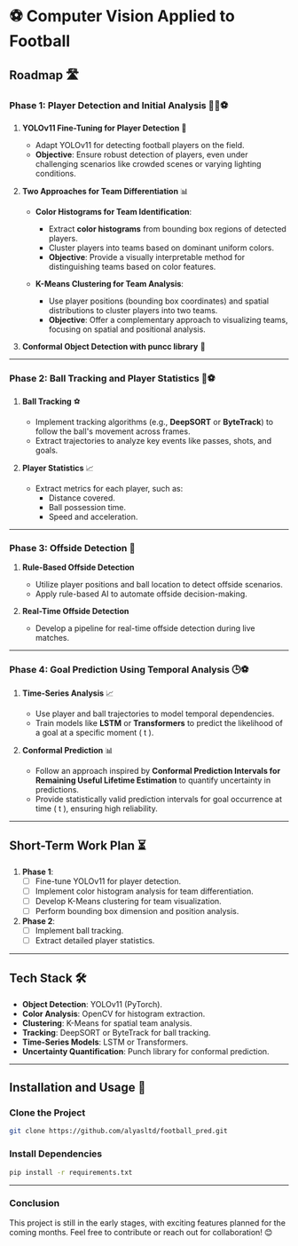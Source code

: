 # ⚽️ Computer Vision Applied to Football

## **Roadmap** 🛣️

### **Phase 1: Player Detection and Initial Analysis** 🏃‍♂️⚽️

1. **YOLOv11 Fine-Tuning for Player Detection** 🎯
   - Adapt YOLOv11 for detecting football players on the field.
   - **Objective**: Ensure robust detection of players, even under challenging scenarios like crowded scenes or varying lighting conditions.

2. **Two Approaches for Team Differentiation** 📊
   - **Color Histograms for Team Identification**:
     - Extract **color histograms** from bounding box regions of detected players.
     - Cluster players into teams based on dominant uniform colors.
     - **Objective**: Provide a visually interpretable method for distinguishing teams based on color features.

   - **K-Means Clustering for Team Analysis**:
     - Use player positions (bounding box coordinates) and spatial distributions to cluster players into two teams.
     - **Objective**: Offer a complementary approach to visualizing teams, focusing on spatial and positional analysis.

3. **Conformal Object Detection with puncc library** 📏
 
---

### **Phase 2: Ball Tracking and Player Statistics** 🎥⚽

1. **Ball Tracking** ⚽
   - Implement tracking algorithms (e.g., **DeepSORT** or **ByteTrack**) to follow the ball's movement across frames.
   - Extract trajectories to analyze key events like passes, shots, and goals.

2. **Player Statistics** 📈
   - Extract metrics for each player, such as:
     - Distance covered.
     - Ball possession time.
     - Speed and acceleration.

---

### **Phase 3: Offside Detection** 🚩

1. **Rule-Based Offside Detection**
   - Utilize player positions and ball location to detect offside scenarios.
   - Apply rule-based AI to automate offside decision-making.

2. **Real-Time Offside Detection**
   - Develop a pipeline for real-time offside detection during live matches.

---

### **Phase 4: Goal Prediction Using Temporal Analysis** 🕒⚽

1. **Time-Series Analysis** 📈
   - Use player and ball trajectories to model temporal dependencies.
   - Train models like **LSTM** or **Transformers** to predict the likelihood of a goal at a specific moment \( t \).

2. **Conformal Prediction** 📊
   - Follow an approach inspired by **Conformal Prediction Intervals for Remaining Useful Lifetime Estimation** to quantify uncertainty in predictions.
   - Provide statistically valid prediction intervals for goal occurrence at time \( t \), ensuring high reliability.

---

## **Short-Term Work Plan** ⏳

1. **Phase 1**:
   - [ ] Fine-tune YOLOv11 for player detection.
   - [ ] Implement color histogram analysis for team differentiation.
   - [ ] Develop K-Means clustering for team visualization.
   - [ ] Perform bounding box dimension and position analysis.

2. **Phase 2**:
   - [ ] Implement ball tracking.
   - [ ] Extract detailed player statistics.

---

## **Tech Stack** 🛠️

- **Object Detection**: YOLOv11 (PyTorch).
- **Color Analysis**: OpenCV for histogram extraction.
- **Clustering**: K-Means for spatial team analysis.
- **Tracking**: DeepSORT or ByteTrack for ball tracking.
- **Time-Series Models**: LSTM or Transformers.
- **Uncertainty Quantification**: Punch library for conformal prediction.

---

## **Installation and Usage** 🚀

### **Clone the Project**
```bash
git clone https://github.com/alyasltd/football_pred.git
```

### **Install Dependencies**
```bash
pip install -r requirements.txt
```

---

### **Conclusion**
This project is still in the early stages, with exciting features planned for the coming months. Feel free to contribute or reach out for collaboration! 😊

